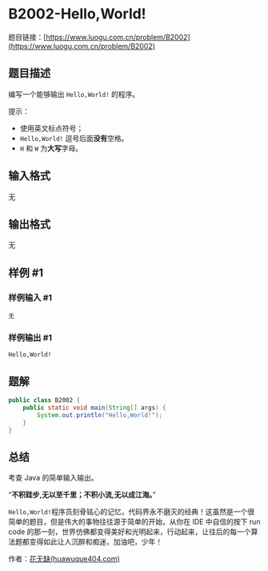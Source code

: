# B2002-Hello,World!

题目链接：[https://www.luogu.com.cn/problem/B2002](https://www.luogu.com.cn/problem/B2002)

## 题目描述

编写一个能够输出 `Hello,World!` 的程序。

提示：

- 使用英文标点符号；
- `Hello,World!` 逗号后面**没有**空格。
- `H` 和 `W` 为**大写**字母。

## 输入格式

无

## 输出格式

无

## 样例 #1

### 样例输入 #1

```
无
```

### 样例输出 #1

```
Hello,World!
```

## 题解

```java
public class B2002 {
    public static void main(String[] args) {
        System.out.println("Hello,World!");
    }
}
```

## 总结

考查 Java 的简单输入输出。

“**不积跬步,无以至千里；不积小流,无以成江海。**”

`Hello,World!`程序员刻骨铭心的记忆，代码界永不磨灭的经典！这虽然是一个很简单的题目，但是伟大的事物往往源于简单的开始，从你在 IDE 中自信的按下 run code 的那一刻，世界仿佛都变得美好和光明起来，行动起来，让往后的每一个算法题都变得如此让人沉醉和痴迷，加油吧，少年！

作者：[花无缺(huawuque404.com)](https://huawuque404.com)